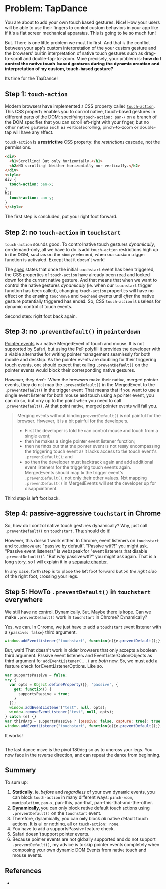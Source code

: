 # Problem: TapDance

You are about to add your own touch based gestures. Nice! How your users will be able to use their
fingers to control custom behaviors in your app like if it's a flat screen mechanical apparatus. 
This is going to be so much fun!

But. There is one little problem we must fix first. And that is the conflict between
your app's custom interpretation of the your custom gesture and the browsers' builtin interpretation
of native touch gestures such as drag-to-scroll and double-tap-to-zoom.
More precisely, your problem is: 
**how do I control the native touch-based gestures during 
the dynamic creation and interpretation of my custom, touch-based gesture?**

Its time for the TapDance!

## Step 1: `touch-action`

Modern browsers have implemented a CSS property called 
[`touch-action`](https://developer.mozilla.org/en-US/docs/Web/CSS/touch-action).
This CSS property enables you to control native, touch-based gestures in different parts of the DOM:
specifying `touch-action: pan-x` on a branch of the DOM specifies that you can scroll left-right
with your finger, but no other native gestures such as vertical scrolling, pinch-to-zoom or double-tap
will have any effect.

`touch-action` is a **restrictive** CSS property: the *restrictions* cascade, not the permissions. 
```html
<div>
  <h1>Scrolling! But only horizontally.</h1>
  <h2>NO scrolling! Neither horizontally nor vertically.</h2>
</div>
<style>
div {
  touch-action: pan-x;
}
h2{
  touch-action: pan-y;
}
</style>
```

The first step is concluded, put your right foot forward.

## Step 2: no `touch-action` in `touchstart`

`touch-action` sounds good. To control native touch gestures *dynamically*, on-demand-only, 
all we have to do is add `touch-action` restrictions high up in the DOM, 
such as on the `<body>` element, when our custom trigger function is activated. 
Except that it doesn't work! 

<script async src="//jsfiddle.net/orstavik/nheLpx3y/29/embed/result,html/"></script>

The [spec]() states that once the initial `touchstart` event has been triggered, 
the CSS properties of `touch-action` have already been read and locked down for the current 
native gesture. And that means that when we want to control the native gestures *dynamically*
(ie. when our `touchstart` trigger function has been called), 
changing `touch-action` properties will have no effect on the ensuing `touchmove` and `touchend` 
events until *after* the native gesture potentially triggered has ended. 
So, CSS `touch-action` is useless for dynamic control of touch events.

Second step: right foot back again.

## Step 3: no `.preventDefault()` in `pointerdown`

[Pointer events](https://developer.mozilla.org/en-US/docs/Web/API/Pointer_events)
is a native MergedEvent of touch and mouse. It is not supported by Safari, but
using the PeP polyfill it provides the developer with a viable alternative for writing
pointer management seamlessly for both mobile and desktop.
As the pointer events are doubling for their triggering touch events, one should expect that
calling `.preventDefault()` on the pointer events would block their corresponding native gestures.

<script async src="//jsfiddle.net/orstavik/L0fr2nuh/5/embed/result,html/"></script>

However, they don't. When the browsers make their native, merged pointer events, they do not map the
`.preventDefault()` in the MergedEvent to the `.preventDefault()` in the trigger event.
That means that if you want to use a single event listener for both mouse and touch using a pointer event,
you can do so, but only up to the point when you need to call `.preventDefault()`.
At that point native, merged pointer events will fail you.

> Merging events without binding `preventDefault()` is not painful for the browser.
> However, it is a bit painful for the developers.
>  * First the developer is told he can control mouse and touch from a single event;
>  * then he makes a single pointer event listener function;
>  * then he finds out that the pointer event is not really encompassing the triggering touch event as it
>    lacks access to the touch event's `.preventDefault()`; and 
>  * so then the developer must backtrack again and add additional event listeners for the triggering 
>    touch events again.
> MergedEvents should map to the trigger event's `.preventDefault()`, not only their other values.
> Not mapping `.preventDefault()` in MergedEvents will set the developer up for disappointment.

Third step is left foot back.

## Step 4: passive-aggressive `touchstart` in Chrome

So, how do I control native touch gestures dynamically?
Why, just call `.preventDefault()` on `touchstart`. That should do it!

<script async src="//jsfiddle.net/orstavik/46vhLstn/3/embed/result,html/"></script>

However, this doesn't work either. In Chrome, event listeners on `touchstart` and 
`touchmove` are "passive by default". "Passive wtf?!" you might ask. 
"Passive event listeners" is webspeak for "event listeners that disable `.preventDefault()`". 
"But *why* passive wtf?" you might ask again. 
That is a long story, so I will explain it in a [separate chapter](Problem7_WebDemocracy).

In any case, forth step is to place the left foot forward but *on the right side* of the right foot, 
crossing your legs.

## Step 5: HowTo `.preventDefault()` in `touchstart` everywhere

We still have no control. Dynamically. But. Maybe there is hope. Can we make `.preventDefault()` 
work in `touchstart` in Chrome? Dynamically?

Yes, we can. In Chrome, we just have to add a `touchstart` event listener with 
a `{passive: false}` third argument. 
```javascript
window.addEventListener("touchstart", function(e){e.preventDefault();}, {passive: false, capture: true});
```

But, wait! That doesn't work in older browsers that only accepts a boolean third argument. 
Passive event listeners and EventListerOptionObjects as third argument for `addEventListener(...)`
are *both* new. So, we must add a feature check for EventListenerOptions. Like so.

```javascript
var supportsPassive = false;
try {
  var opts = Object.defineProperty({}, 'passive', {
    get: function() {
      supportsPassive = true;
    }
  });
  window.addEventListener("test", null, opts);
  window.removeEventListener("test", null, opts);
} catch (e) {}
var thirdArg = supportsPassive ? {passive: false, capture: true}: true;
window.addEventListener("touchstart", function(e){e.preventDefault();}, thirdArg);
```
It works!
```html

```
The last dance move is the pivot 180deg so as to uncross your legs.
You now face in the reverse direction, and can repeat the dance from beginning.

## Summary

To sum up:
1. **Statically**, ie. *before* and *regardless* of your own dynamic events,
   you can block `touch-action` in many different ways:
   `pinch-zoom`, `manipulation`, `pan-x`, pan-this, pan-that, pan-this-that-and-the-other.
2. **Dynamically**, you can only block native default touch actions using `.preventDefault()` on
   the `touchstart` event.
3. Therefore, dynamically, you can only block *all* native default touch actions. 
   It is all or nothing, all or `touch-action: none`. 
4. You have to add a supportsPassive feature check.
5. Safari doesn't support pointer events.
6. Because pointer events are not globally supported and do not support `.preventDefault()`,
   my advice is to skip pointer events completely when composing your own dynamic DOM Events
   from native touch and mouse events.

## References

 * 
 
 <!--
 Todo check that this research is included in this chapter
      * e.preventDefault() will make the browsers pan and scroll based on touch not happen.
      * But, this might not be what you want. You might want a scroll to be unaffected by your mixin.
      * And so,
      *
      * Todo: "touch-action: none" vs. e.preventDefault()
      * 1. add "touch-action: none" or "touch-action: pan-x" to the style of
      * a) the element itself and/or
      * b) any parent element up so far as to cover the area
      * that you think the user might get in contact with during the gesture.
      * This is bad because a) it is not supported in Safari and b) it might require you to block touch-action such as
      * essential pan-based scrolling and pinch zooming on the entire screen.
      *
      * 2. add "touch-action: none" when the gesture event is triggered
      * (at the same time as the eventListeners for the move and up are added).
      * a) I should probably do this with "touch-action: none" on the body element.
      * So to prevent it happening on the entire screen. That means that we need to cache the value of that property,
      * so that when the gesture stops, we restore that property to its original state.
      * In addition, e.preventDefault() is run on move event.
      * This seems like a better strategy.
      * Open questions are:
      * 1. will the browser intercept on the first move?? for example zoom just a little bit before it reacts? I think not.
      * 2. if we run e.preventDefault(), is it necessary at all to stress with the css touch-action property?
      * Will the default scroll in a browser ever run before the e.preventDefault is called?
      * And if so, can that be considered just a bug and not to be considered?
 -->